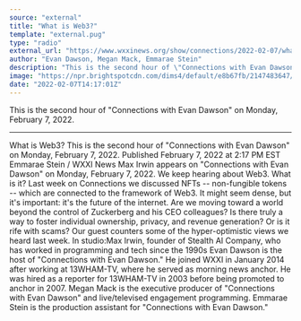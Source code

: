 ```yaml
---
source: "external"
title: "What is Web3?"
template: "external.pug"
type: "radio"
external_url: "https://www.wxxinews.org/show/connections/2022-02-07/what-is-web3"
author: "Evan Dawson, Megan Mack, Emmarae Stein"
description: "This is the second hour of \"Connections with Evan Dawson\" on Monday, February 7, 2022."
image: "https://npr.brightspotcdn.com/dims4/default/e8b67fb/2147483647/strip/true/crop/1024x538+0+0/resize/1200x630!/quality/90/?url=http%3A%2F%2Fnpr-brightspot.s3.amazonaws.com%2F22%2Fee%2F1780df0a4de2828e7d191daede6f%2Fmicrosoftteams-image-20.png"
date: "2022-02-07T14:17:01Z"
---
```


This is the second hour of "Connections with Evan Dawson" on Monday, February 7, 2022.

---

What is Web3?
This is the second hour of "Connections with Evan Dawson" on Monday, February 7, 2022.
Published February 7, 2022 at 2:17 PM EST
Emmarae Stein
/
WXXI News Max Irwin appears on "Connections with Evan Dawson" on Monday, February 7, 2022.
We keep hearing about Web3. What is it? Last week on Connections we discussed NFTs -- non-fungible tokens -- which are connected to the framework of Web3. It might seem dense, but it's important: it's the future of the internet. Are we moving toward a world beyond the control of Zuckerberg and his CEO colleagues? Is there truly a way to foster individual ownership, privacy, and revenue generation? Or is it rife with scams? Our guest counters some of the hyper-optimistic views we heard last week. In studio:Max Irwin, founder of Stealth AI Company, who has worked in programming and tech since the 1990s
Evan Dawson is the host of "Connections with Evan Dawson." He joined WXXI in January 2014 after working at 13WHAM-TV, where he served as morning news anchor. He was hired as a reporter for 13WHAM-TV in 2003 before being promoted to anchor in 2007.
Megan Mack is the executive producer of "Connections with Evan Dawson" and live/televised engagement programming.
Emmarae Stein is the production assistant for "Connections with Evan Dawson."
